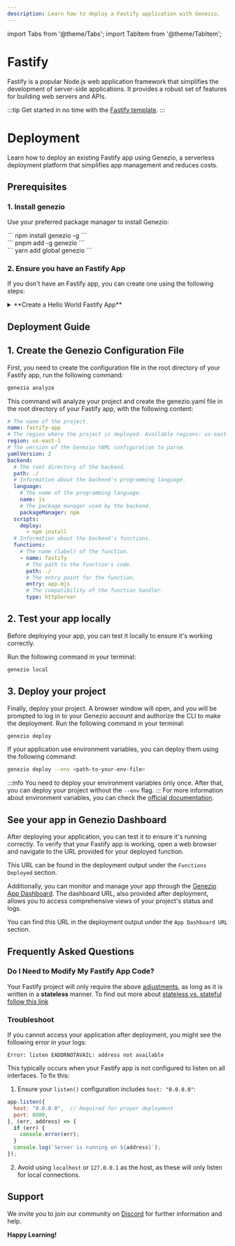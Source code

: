 ```yaml
---
description: Learn how to deploy a Fastify application with Genezio.
---
```


import Tabs from '@theme/Tabs';
import TabItem from '@theme/TabItem';

# Fastify

<head>
    <title>Fastify | Genezio Documentation</title>
</head>

Fastify is a popular Node.js web application framework that simplifies the development of server-side applications. It provides a robust set of features for building web servers and APIs.

:::tip
Get started in no time with the [Fastify template](https://github.com/Genez-io/fastify-getting-started).
:::

# Deployment

Learn how to deploy an existing Fastify app using Genezio, a serverless deployment platform that simplifies app management and reduces costs.

## Prerequisites

### 1. Install genezio

Use your preferred package manager to install Genezio:

<Tabs>
  <TabItem className="tab-item" value="npm" label="npm">
<div id="step1-install-npm">
  ```
  npm install genezio -g
  ```
  </div>
  </TabItem>
  <TabItem className="tab-item" value="pnpm" label="pnpm">
  <div id="step1-install-pnpm">
  ```
  pnpm add -g genezio
  ```
  </div>
  </TabItem>
  <TabItem  className="tab-item" value="yarn" label="yarn">
  <div id="step1-install-yarn">
  ```
  yarn add global genezio
  ```
  </div>
  </TabItem>
</Tabs>

### 2. Ensure you have an Fastify App

If you don't have an Fastify app, you can create one using the following steps:

<details>
  <summary>**Create a Hello World Fastify App**</summary>

<h3>1. Initialize a New Node.js Project</h3>

Run the following command to initialize a new Node.js project in an empty directory:

```bash
npm init -y
```

<h3>2. Install Fastify</h3>

Next, install the Fastify package:

```bash
npm i fastify
```

<h3>3. Create an Fastify App</h3>

<Tabs>
<TabItem className="tab-item" value="esm" label="esm">
Create a new file named `app.mjs` and add the following code:
<div>
  ```javascript title="app.mjs"
    import Fastify from 'fastify';

    const app = Fastify();

    app.get("/", (req, res) => {
      res.send("Hello World from Fastify!");
    });

    app.get("/users", (req, res) => {
      res.json([
        { id: 1, name: "Alice" },
        { id: 2, name: "Bob" },
      ]);
    });

    app.listen({
      host: "0.0.0.0",
      port: 8080,
    }, (err, address) => {
      if (err) {
        console.error(err);
      }
      console.log(`Server is running on ${address}`);
    });
    ```

  </div>
  </TabItem>
  <TabItem className="tab-item" value="cjs" label="cjs">
  Create a new file named `app.js` and add the following code:
  <div>
  ```javascript title="app.js"
    const Fastify = require("fastify")

    const app = Fastify();

    app.get("/", (req, res) => {
      res.send("Hello World from Fastify!");
    });

    app.listen({
      host: "0.0.0.0",
      port: 8080,
    }, (err, address) => {
      if (err) {
        console.error(err);
      }
      console.log(`Server is running on ${address}`);
    });
    ```

  </div>
  </TabItem>
</Tabs>

<h3>4. Test the Fastify App</h3>

Run the following command to start the Fastify app:
<Tabs>
<TabItem className="tab-item" value="esm" label="esm">

<div>
  ```bash
  node app.mjs
  ```
  </div>
  </TabItem>
  <TabItem className="tab-item" value="cjs" label="cjs">
  <div>
  ```bash
  node app.js
  ```
  </div>
  </TabItem>
</Tabs>
Open a web browser and navigate to [http://localhost:8080](http://localhost:8080) to see the app running.

</details>

## Deployment Guide

## 1. Create the Genezio Configuration File

First, you need to create the configuration file in the root directory of your Fastify app, run the following command:

```bash
genezio analyze
```

This command will analyze your project and create the genezio.yaml file in the root directory of your Fastify app, with the following content:

```yaml title="genezio.yaml"
# The name of the project.
name: fastify-app
# The region where the project is deployed. Available regions: us-east-1, eu-central-1, eu-west-1
region: us-east-1
# The version of the Genezio YAML configuration to parse.
yamlVersion: 2
backend:
  # The root directory of the backend.
  path: ./
  # Information about the backend's programming language.
  language:
    # The name of the programming language.
    name: js
    # The package manager used by the backend.
    packageManager: npm
  scripts:
    deploy:
      - npm install
  # Information about the backend's functions.
  functions:
    # The name (label) of the function.
    - name: fastify
      # The path to the function's code.
      path: ./
      # The entry point for the function.
      entry: app.mjs
      # The compatibility of the function handler.
      type: httpServer
```

## 2. Test your app locally

Before deploying your app, you can test it locally to ensure it's working correctly.

Run the following command in your terminal:

```bash
genezio local
```

## 3. Deploy your project

Finally, deploy your project. A browser window will open, and you will be prompted to log in to your Genezio account and authorize the CLI to make the deployment.
Run the following command in your terminal:

```bash
genezio deploy
```

If your application use environment variables, you can deploy them using the following command:

```bash
genezio deploy --env <path-to-your-env-file>
```

:::info
You need to deploy your environment variables only once.
After that, you can deploy your project without the `--env` flag.
:::
For more information about environment variables, you can check the [official documentation](/docs/project-structure/backend-environment-variables.md).

## See your app in Genezio Dashboard

After deploying your application, you can test it to ensure it's running correctly. To verify that your Fastify app is working, open a web browser and navigate to the URL provided for your deployed function.

This URL can be found in the deployment output under the `Functions Deployed` section.

Additionally, you can monitor and manage your app through the [Genezio App Dashboard](https://app.genez.io/dashboard). The dashboard URL, also provided after deployment, allows you to access comprehensive views of your project's status and logs.

You can find this URL in the deployment output under the `App Dashboard URL` section.

## Frequently Asked Questions

### Do I Need to Modify My Fastify App Code?

Your Fastify project will only require the above [adjustments](#deployment-guide), as long as it is written in a **stateless** manner. To find out more about [stateless vs. stateful follow this link](https://stackoverflow.com/questions/5329618/stateless-vs-stateful)

### Troubleshoot

If you cannot access your application after deployment, you might see the following error in your logs:

```
Error: listen EADDRNOTAVAIL: address not available
```

This typically occurs when your Fastify app is not configured to listen on all interfaces. To fix this:

1. Ensure your `listen()` configuration includes `host: "0.0.0.0"`:

```javascript
app.listen({
  host: "0.0.0.0",  // Required for proper deployment
  port: 8080,
}, (err, address) => {
  if (err) {
    console.error(err);
  }
  console.log(`Server is running on ${address}`);
});
```

2. Avoid using `localhost` or `127.0.0.1` as the host, as these will only listen for local connections.

## Support <a href="#support" id="support"></a>

We invite you to join our community on [Discord](https://discord.gg/uc9H5YKjXv) for further information and help.

**Happy Learning!**
